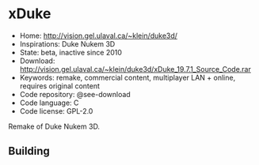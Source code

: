 # xDuke

- Home: http://vision.gel.ulaval.ca/~klein/duke3d/
- Inspirations: Duke Nukem 3D
- State: beta, inactive since 2010
- Download: http://vision.gel.ulaval.ca/~klein/duke3d/xDuke_19.7.1_Source_Code.rar
- Keywords: remake, commercial content, multiplayer LAN + online, requires original content
- Code repository: @see-download
- Code language: C
- Code license: GPL-2.0

Remake of Duke Nukem 3D.

## Building
